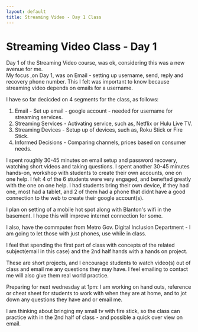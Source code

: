 ```yaml
---
layout: default 
title: Streaming Video - Day 1 Class
---
```

# Streaming Video Class - Day 1

Day 1 of the Streaming Video course, was ok, considering this was a new avenue for me.  
My focus ,on Day 1, was on Email - setting up username, send, reply and recovery phone number.  This I felt was
important to know because streaming video depends on emails for a username.  

I have so far decicded on 4 segments for the class, as follows: 

1. Email - Set up email - google account - needed for username for streaming services.
2. Streaming Services - Activating service, such as, Netflix or Hulu Live TV.
3. Streaming Devices - Setup up of devices, such as, Roku Stick or Fire Stick. 
4. Informed Decisions - Comparing channels, prices based on consumer needs. 

I spent roughly 30-45 minutes on email setup and password recovery, watching short videos and taking questions.
I spent another 30-45 minutes hands-on, workshop with students to create their own accounts, one on one help. 
I felt 4 of the 6 students were very engaged, and benefted greatly with the one on one help.  I had students bring their own device, if they had one, most had a tablet, and 2 of them had a phone that didnt have a good connection to the web to create their google account(s).

I plan on setting of a mobile hot spot along with Blanton's wifi in the basement.  I hope this will improve internet connection for some.  

I also, have the commputer from Metro Gov. Digital Inclusion Department - I am going to let those with just phones, use while in class. 

I feel that spending the first part of class with concepts of the related subject(email in this case) and the 2nd half hands with a hands on project.  

These are short projects, and I encourage students to watch video(s) out of class and email me any questions they may have.
I feel emailing to contact me will also give them real world practice.

Preparing for next wednesday at 1pm:  I am working on hand outs, reference or cheat sheet for students to work with when they are at home, and to jot down any questions they have and or email me.  

I am thinking about bringing my small tv with fire stick, so the class can practice with in the 2nd half of class - and possible a quick over view on email. 





